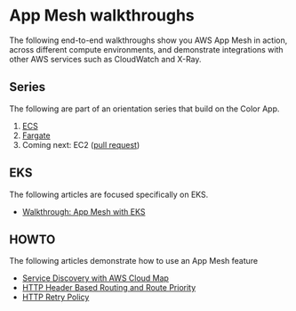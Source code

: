 # App Mesh walkthroughs

The following end-to-end walkthroughs show you AWS App Mesh in action, across different compute environments, and demonstrate integrations with other AWS services such as CloudWatch and X-Ray.

## Series

The following are part of an orientation series that build on the Color App.

1. [ECS](../examples/apps/colorapp/)
2. [Fargate](./fargate/)
3. Coming next: EC2 ([pull request](https://github.com/aws/aws-app-mesh-examples/pull/102))

## EKS

The following articles are focused specifically on EKS.

* [Walkthrough: App Mesh with EKS](./eks/)

## HOWTO

The following articles demonstrate how to use an App Mesh feature

* [Service Discovery with AWS Cloud Map](./howto-servicediscovery-cloudmap)
* [HTTP Header Based Routing and Route Priority](./howto-http-headers)
* [HTTP Retry Policy](./http-retry-policy)


